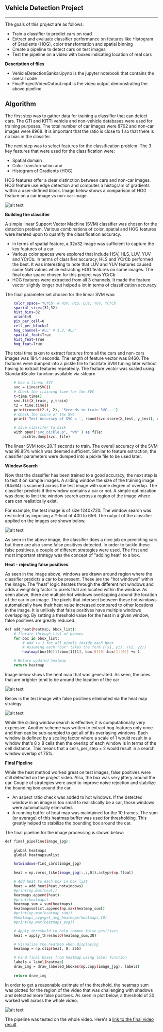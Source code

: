 ## Vehicle Detection Project
---

The goals of this project are as follows:

* Train a classifier to predict cars on road
* Extract and evaluate classifier performance on features like Histogram of Gradients (HOG), color transformation and spatial binning
* Create a pipeline to detect cars on test images
* Test the pipeline on a video with boxes indicating location of real cars

[//]: # (Image References)
[image1]: ./examples/HOGdemo.PNG
[image2]: ./examples/FalsePositives.PNG
[image3]: ./examples/HeatSample.PNG
[image4]: ./examples/heat.PNG
[image5]: ./examples/HeatMapThreshold.PNG
[video1]: ./FinalProjectVideoOutput.mp4

**Description of files**

* VehicleDetectionSankar.ipynb is the jupyter notebook that contains the overall code
* FinalProjectVideoOutput.mp4 is the video output demonstrating the above pipeline

**Algorithm**
---

The first step was to gather data for training a classifier that can detect cars. The GTI and KITTI vehicle and non-vehicle databases were used for training purposes. The total number of car images were 8792 and non-car images were 8968. It is important that the ratio is close to 1 so that there is no bias in the classifer. 

The next step was to select features for the classification problem. The 3 key features that were used for the classification were:

- Spatial domain
- Color transformation and
- Histogram of Gradients (HOG)

HOG features offer a clear distinction between cars and non-car images. HOG feature use edge detection and computes a histogram of gradients within a user-defined block. Image below shows a comparison of HOG feature on a car image vs non-car image. 

![alt text][image1]

**Building the classifier**

A simple linear Support Vector Machine (SVM) classifier was chosen for the detection problem. Various combinations of color, spatial and HOG features were iterated upon to quantify the classification accuracy. 

- In terms of spatial feature, a 32x32 image was sufficient to capture the key features of a car
- Various color spaces were explored that include HSV, HLS, LUV, YUV and YCrCb. In terms of classifier accuracy, HLS and YCrCb performed the best. It was interesting to note that LUV and YUV features caused some NaN values while extracting HOG features on some images. The final color space chosen for this project was YCrCb
- HOG features were extracted from all 3 channels. It made the feature vector slightly longer but helped a lot in terms of classification accuracy. 

The final parameter set chosen for the linear SVM was:

```sh
	color_space='YCrCb' # HSV, HLS, LUV, YUV, YCrCb
	spatial_size=(32,32)
	hist_bins=32 
	orient=9 
	pix_per_cell=8 
	cell_per_block=2 
	hog_channel='ALL' # 1,2,'ALL'                   
	spatial_feat=True 
	hist_feat=True 
	hog_feat=True
```
The total time taken to extract features from all the cars and non-cars images was 184.4 seconds. The length of feature vector was 8460. The features were dumped into a pickle file to facilitate SVM tuning later without having to extract features repeatedly. The feature vector was scaled using StandardScaler function available via sklearn. 

```sh
	# Use a linear SVC 
	svc = LinearSVC()
	# Check the training time for the SVC
	t=time.time()
	svc.fit(X_train, y_train)
	t2 = time.time()
	print(round(t2-t, 2), 'Seconds to train SVC...')
	# Check the score of the SVC
	print('Test Accuracy of SVC = ', round(svc.score(X_test, y_test), 4))

	# save classifer to disk
	with open("svc_pickle.p", "wb" ) as file:
		pickle.dump(svc, file)
```
	
The linear SVM took 20.11 seconds to train. The overall accuracy of the SVM was 98.85% which was deemed sufficient. Similar to feature extraction, the classifier parameters were dumped into a pickle file to be used later. 

**Window Search**

Now that the classifier has been trained to a good accuracy, the next step is to test it on sample images. A sliding window the size of the training image (64x64) is scanned across the test image with some degree of overlap. The classifier predicts if the window contains a car or not. A simple optimization was done to limit the window search across a region of the image where cars can realistically exist. 

For example, the test image is of size 1240x720. The window search was restricted by imposing a Y-limit of 400 to 656. The output of the classifier applied on the images are shown below. 

![alt text][image2]

As seen in the above image, the classifier does a nice job on predicting cars but there are also some false positives detected. In order to tackle these false positives, a couple of different strategies were used. The first and most important strategy was the concept of "adding heat" to a box.

**Heat - rejecting false positives**

As seen in the image above, windows are drawn around region where the classifier predicts a car to be present. These are the "hot windows" within the image. The "heat" logic iterates through the different hot windows and adds a weighting factor to pixels that are located within the window. As seen above, there are multiple hot windows overlapping around the location of the car in an image. The pixels that intersect between these hot windows automatically have their heat value increased compared to other locations in the image. It is unlikely that false positives have multiple windows overlapping. By setting a threshold value for the heat in a given window, false positives are greatly reduced. 

```sh
def add_heat(heatmap, bbox_list):
    # Iterate through list of bboxes
    for box in bbox_list:
        # Add += 1 for all pixels inside each bbox
        # Assuming each "box" takes the form ((x1, y1), (x2, y2))
        heatmap[box[0][1]:box[1][1], box[0][0]:box[1][0]] += 1

    # Return updated heatmap
    return heatmap
```
Image below shows the heat map that was generated. As seen, the ones that are brighter tend to be around the location of the car 

![alt text][image3]

Below is the test image with false positives eliminated via the heat map strategy. 

![alt text][image4]

While the sliding window search is effective, it is computationally very expensive. Another scheme was written to extract hog features only once and then can be sub-sampled to get all of its overlaying windows. Each window is defined by a scaling factor where a scale of 1 would result in a window that's 8 x 8 cells then the overlap of each window is in terms of the cell distance. This means that a cells_per_step = 2 would result in a search window overlap of 75%. 

**Final Pipeline**

While the heat method worked great on test images, false positives were still detected on the project video. Also, the box was very jittery around the car. Couple of strategies were used to improve noise rejection and stabilize the bounding box around the car.

- An aspect ratio check was added to hot windows. If the detected window in an image is too small to realistically be a car, those windows were automatically eliminated. 
- A running buffer of heat map was maintained for the 10 frames. The sum (or average) of this heatmap buffer was used for thresholding. This greatly helped to stabilize the bounding box around the car. 

The final pipeline for the image processing is shown below:

```sh
def final_pipeline(image_jpg):
    
    global heatmaps
    global heatmapsumlist

    hotwindows=find_cars(image_jpg)
    
    heat = np.zeros_like(image_jpg[:,:,0]).astype(np.float)

    # Add heat to each box in box list
    heat = add_heat(heat,hotwindows) 
    #print(np.max(heat))
    heatmaps.append(heat)
    #print(heatmaps)
    heatmap_sum = sum(heatmaps)
    heatmapsumlist.append(np.max(heatmap_sum))
    #print(np.max(heatmap_sum))
    #heatmaps_avg=get_avg_heatmaps(heatmaps,10)
    #print(np.max(heatmaps_avg))

    # Apply threshold to help remove false positives
    heat = apply_threshold(heatmap_sum,30)

    # Visualize the heatmap when displaying    
    heatmap = np.clip(heat, 0, 255)

    # Find final boxes from heatmap using label function
    labels = label(heatmap)
    draw_img = draw_labeled_bboxes(np.copy(image_jpg), labels)
    
    return draw_img
```

In order to get a reasonable estimate of the threshold, the heatmap sum was plotted for the region of the video that was challenging with shadows and detected more false positives. As seen in plot below, a threshold of 30 worked well across the whole video.  

![alt text][image5]


The pipeline was tested on the whole video. Here's a [link to the final video result](./FinalProjectVideoOutput.mp4)























